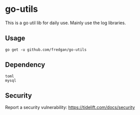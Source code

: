 # go-utils

This is a go util lib for daily use. Mainly use the log libraries.

## Usage

```
go get -u github.com/fredgan/go-utils
```

## Dependency

```
toml
mysql
```

## Security

Report a security vulnerability: https://tidelift.com/docs/security
